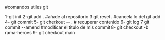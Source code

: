 #comandos utiles git

1-git init 
2-git add . #añade al repositorio 
3 git reset . #cancela lo del git add 
4- git commit 
5- git checkout -- . # recuperar contenido
6- git log
7 git commit --amend #modificar el titulo de mis commit 
8- git checkout -b rama-heroes
9- git checkout main
